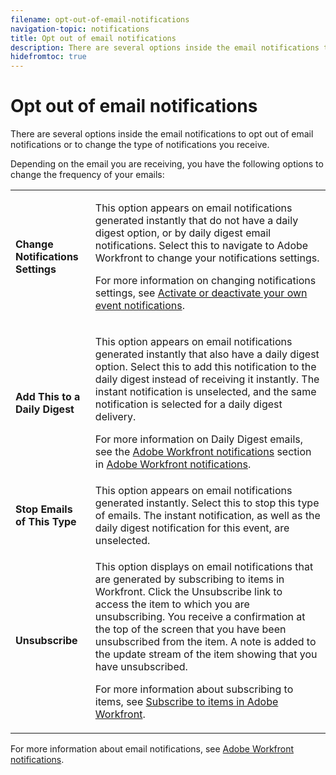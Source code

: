 ```yaml
---
filename: opt-out-of-email-notifications
navigation-topic: notifications
title: Opt out of email notifications
description: There are several options inside the email notifications to opt out of email notifications or to change the type of notifications you receive.
hidefromtoc: true
---
```


# Opt out of email notifications

There are several options inside the email notifications to opt out of email notifications or to change the&nbsp;type of notifications you receive.&nbsp;

Depending on the email you are receiving, you have the following options to change the frequency of your emails:&nbsp;

<table cellspacing="0"> 
 <col> 
 <col> 
 <tbody> 
  <tr> 
   <td role="rowheader"><strong>Change Notifications Settings</strong> </td> 
   <td> <p>This option appears on email notifications generated instantly that do not have a daily digest option, or by daily digest email notifications.&nbsp;Select this to navigate to Adobe Workfront to change your notifications settings.</p> <p>For more information on changing notifications settings, see <a href="../../workfront-basics/using-notifications/activate-or-deactivate-your-own-event-notifications.md" class="MCXref xref">Activate or deactivate your own event notifications</a>.</p> </td> 
  </tr> 
  <tr> 
   <td role="rowheader"><strong>Add This to a Daily Digest</strong> </td> 
   <td> <p>This option appears on email notifications generated instantly that also have a daily digest option. Select this to add this notification to the daily digest instead of receiving it instantly.&nbsp;The instant notification is unselected, and the same notification is&nbsp;selected for a daily digest delivery.&nbsp;</p> <p>For more information on Daily&nbsp;Digest emails, see the <a href="../../workfront-basics/using-notifications/wf-notifications.md#receiving-daily-digest-notifications" class="MCXref xref">Adobe Workfront notifications</a> section in <a href="../../workfront-basics/using-notifications/wf-notifications.md" class="MCXref xref">Adobe Workfront notifications</a>.</p> </td> 
  </tr> 
  <tr> 
   <td role="rowheader"><strong>Stop Emails of This Type</strong> </td> 
   <td>This option appears on email notifications generated instantly. Select this to stop this type of emails. The instant notification, as well as the daily digest notification for this event, are unselected.</td> 
  </tr> 
  <tr> 
   <td role="rowheader"><strong>Unsubscribe</strong> </td> 
   <td> <p>This option displays&nbsp;on email notifications that are generated by subscribing to items in Workfront. Click the Unsubscribe link to access&nbsp;the item to which you are unsubscribing. You receive a confirmation at the top of the screen that you have been unsubscribed from the item. A note is added to the update stream of the item showing that you have unsubscribed. </p> <p>For more information about subscribing to items, see <a href="../../workfront-basics/using-notifications/subscribe-to-items-in-workfront.md" class="MCXref xref">Subscribe to items in Adobe Workfront</a>.</p> </td> 
  </tr> 
 </tbody> 
</table>

For more information about email notifications, see [Adobe Workfront notifications](../../workfront-basics/using-notifications/wf-notifications.md).
